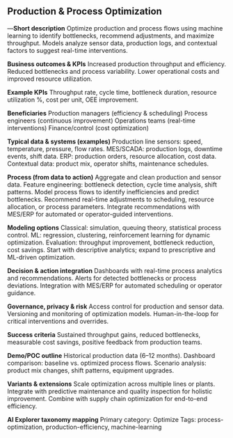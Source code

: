 ## Production & Process Optimization

—**Short description**
Optimize production and process flows using machine learning to identify bottlenecks, recommend adjustments, and maximize throughput. Models analyze sensor data, production logs, and contextual factors to suggest real-time interventions.

**Business outcomes & KPIs**
Increased production throughput and efficiency.
Reduced bottlenecks and process variability.
Lower operational costs and improved resource utilization.

**Example KPIs**
Throughput rate, cycle time, bottleneck duration, resource utilization %, cost per unit, OEE improvement.

**Beneficiaries**
Production managers (efficiency & scheduling)
Process engineers (continuous improvement)
Operations teams (real-time interventions)
Finance/control (cost optimization)

**Typical data & systems (examples)**
Production line sensors: speed, temperature, pressure, flow rates.
MES/SCADA: production logs, downtime events, shift data.
ERP: production orders, resource allocation, cost data.
Contextual data: product mix, operator shifts, maintenance schedules.

**Process (from data to action)**
Aggregate and clean production and sensor data.
Feature engineering: bottleneck detection, cycle time analysis, shift patterns.
Model process flows to identify inefficiencies and predict bottlenecks.
Recommend real-time adjustments to scheduling, resource allocation, or process parameters.
Integrate recommendations with MES/ERP for automated or operator-guided interventions.

**Modeling options**
Classical: simulation, queuing theory, statistical process control.
ML: regression, clustering, reinforcement learning for dynamic optimization.
Evaluation: throughput improvement, bottleneck reduction, cost savings.
Start with descriptive analytics; expand to prescriptive and ML-driven optimization.

**Decision & action integration**
Dashboards with real-time process analytics and recommendations.
Alerts for detected bottlenecks or process deviations.
Integration with MES/ERP for automated scheduling or operator guidance.

**Governance, privacy & risk**
Access control for production and sensor data.
Versioning and monitoring of optimization models.
Human-in-the-loop for critical interventions and overrides.

**Success criteria**
Sustained throughput gains, reduced bottlenecks, measurable cost savings, positive feedback from production teams.

**Demo/POC outline**
Historical production data (6–12 months).
Dashboard comparison: baseline vs. optimized process flows.
Scenario analysis: product mix changes, shift patterns, equipment upgrades.

**Variants & extensions**
Scale optimization across multiple lines or plants.
Integrate with predictive maintenance and quality inspection for holistic improvement.
Combine with supply chain optimization for end-to-end efficiency.

**AI Explorer taxonomy mapping**
Primary category: Optimize
Tags: process-optimization, production-efficiency, machine-learning